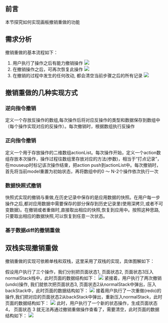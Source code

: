 ## 前言

本节探究如何实现画板撤销重做的功能

## 需求分析

撤销重做的基本流程如下：
1. 用户执行了操作之后有能力撤销操作
![](https://cdn.jsdelivr.net/gh/chenxiaoyao6228/cloudimg@main/2023/redo-undo-process-1.png)
1. 在撤销操作之后，可再次恢复此操作
![](https://cdn.jsdelivr.net/gh/chenxiaoyao6228/cloudimg@main/2023/redo-undo-process-2.png)
1. 在撤销的过程中发生的任何改动, 都会清空当前步骤之后的所有记录
![](https://cdn.jsdelivr.net/gh/chenxiaoyao6228/cloudimg@main/2023/redo-undo-process-3.png)


## 撤销重做的几种实现方式

### 逆向指令撤销

定义一个存放反操作的数组,每次操作后将对应反操作的类型和数据保存到数组中（每个操作实现对应的反操作）。每次撤销时，根据数组执行反操作

### 正向指令撤销

定义一个用于存放操作的二维数组actionList。每次操作开始，定义一个action数组存放本次操作，操作过程往数组里存放对应的方法(参数)，相当于“打点记录”，在mouseup时标记该次操作结束，把action push到actionList中。每次撤销时，首先将当前model重置为初始状态，再将数组中的0 ～ N-2个操作依次执行一次

### 数据快照式撤销

快照式实现的撤销与重做,在历史记录中保存的是应用数据的快照。在用户每一步操作之后,都对应用数据中需要保存的部分保存到历史记录里(使用深拷⻉,或者不可变数据)。在撤销或者重做时,直接取出相应的快照,恢复到应用中。按照这种思路,只要取出相应的数据快照,可以恢复到任意一次状态。

### 基于数据diff的撤销重做

## 双栈实现撤销重做

撤销重做的实现可依赖单栈和双栈，这里采用了双栈的实现，具体图解如下：

假设用户执行了三个操作，我们分别把页面状态1, 页面状态2, 页面状态3压入normalStack栈中，此时页面的数据结构如下：
![](https://cdn.jsdelivr.net/gh/chenxiaoyao6228/cloudimg@main/2023/redo-undo-two-stack-1.png)
紧接着，用户执行了两次撤销(undo)操作, 我们就依次把页面状态3, 页面状态2从normalStack中弹出，压入backStack中，此时页面的数据结构如下：
![](https://cdn.jsdelivr.net/gh/chenxiaoyao6228/cloudimg@main/2023/redo-undo-two-stack-2.png)
接着用户执行了一次重做(redo)的操作,我们把对应的页面状态2从backStack中弹出，重新压入normalStack，此时页面的数据结构如下：
![](https://cdn.jsdelivr.net/gh/chenxiaoyao6228/cloudimg@main/2023/redo-undo-two-stack-3.png)
此时，用户执行了一个新的状态操作，生成页面状态 4， 页面状态 3 就无法再通过撤销重做操作查看了，需要清空，此时页面的数据结构如下：
![](https://cdn.jsdelivr.net/gh/chenxiaoyao6228/cloudimg@main/2023/redo-undo-two-stack-4.png)



